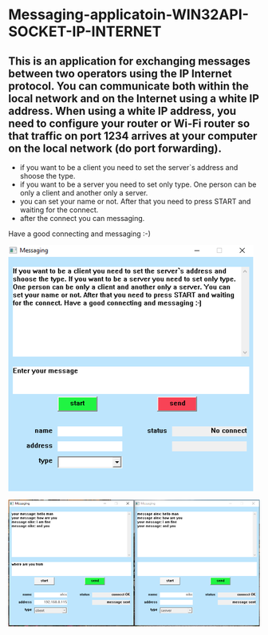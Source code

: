 # Messaging-applicatoin-WIN32API-SOCKET-IP-INTERNET
## This is an application for exchanging messages between two operators using the IP Internet protocol. You can communicate both within the local network and on the Internet using a white IP address. When using a white IP address, you need to configure your router or Wi-Fi router so that traffic on port 1234 arrives at your computer on the local network (do port forwarding).
- if you want to be a client you need to set the server`s address and shoose the type.
- if you want to be a server you need to set only type. One person can be only a client and another only a server.
- you can set your name or not. After that you need to press START and waiting for the connect.
- after the connect you can messaging.

Have a good connecting and messaging :-)


![Image alt](https://github.com/Alex-0024/Messaging-applicatoin-WIN32API-SOCKET-IP-INTERNET/blob/main/front.png)

![Image alt](https://github.com/Alex-0024/Messaging-applicatoin-WIN32API-SOCKET-IP-INTERNET/blob/main/fronttwo.png)
